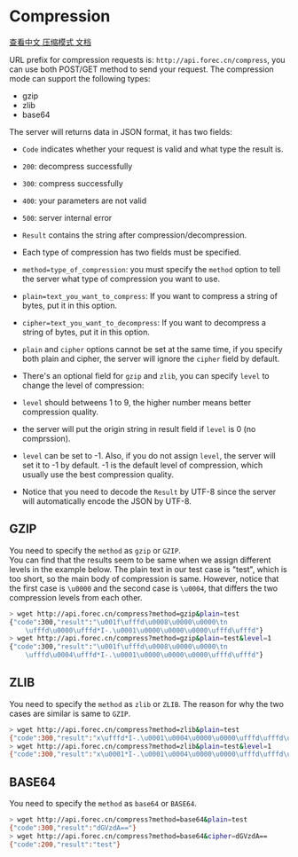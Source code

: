 # Compression

[查看中文 压缩模式 文档](http://blog.forec.cn/apis/compression.html)

URL prefix for compression requests is: `http://api.forec.cn/compress`, you can use both POST/GET method to send your request.
The compression mode can support the following types:
 * gzip  
 * zlib
 * base64

The server will returns data in JSON format, it has two fields:
* `Code` indicates whether your request is valid and what type the result is.  
 * `200`: decompress successfully  
 * `300`: compress successfully  
 * `400`: your parameters are not valid  
 * `500`: server internal error  

* `Result` contains the string after compression/decompression.  
* Each type of compression has two fields must be specified.  
 * `method=type_of_compression`: you must specify the `method` option to tell the server what type of compression you want to use.
 * `plain=text_you_want_to_compress`: If you want to compress a string of bytes, put it in this option.
 * `cipher=text_you_want_to_decompress`: If you want to decompress a string of bytes, put it in this option.
 * `plain` and `cipher` options cannot be set at the same time, if you specify both plain and cipher, the server will ignore the `cipher` field by default.

* There's an optional field for `gzip` and `zlib`, you can specify `level` to change the level of compression:
 * `level` should betweens 1 to 9, the higher number means better compression quality.
 * the server will put the origin string in result field if `level` is 0 (no comprssion).
 * `level` can be set to -1. Also, if you do not assign `level`, the server will set it to -1 by default. -1 is the default level of compression, which usually use the best compression quality.

* Notice that you need to decode the `Result` by UTF-8 since the server will automatically encode the JSON by UTF-8.

## GZIP
You need to specify the `method` as `gzip` or `GZIP`.   
You can find that the results seem to be same when we assign different levels in the example below. The plain text in our test case is "test", which is too short, so the main body of compression is same. However, notice that the first case is `\u0000` and the second case is `\u0004`, that differs the two compression levels from each other.
```bash
> wget http://api.forec.cn/compress?method=gzip&plain=test
{"code":300,"result":"\u001f\ufffd\u0008\u0000\u0000\tn
    \ufffd\u0000\ufffd*I-.\u0001\u0000\u0000\u0000\ufffd\ufffd"}
> wget http://api.forec.cn/compress?method=gzip&plain=test&level=1
{"code":300,"result":"\u001f\ufffd\u0008\u0000\u0000\tn
    \ufffd\u0004\ufffd*I-.\u0001\u0000\u0000\u0000\ufffd\ufffd"}
```

## ZLIB
You need to specify the `method` as `zlib` or `ZLIB`. The reason for why the two cases are similar is same to `GZIP`.
```bash
> wget http://api.forec.cn/compress?method=zlib&plain=test
{"code":300,"result":"x\ufffd*I-.\u0001\u0004\u0000\u0000\ufffd\ufffd\u0004]\u0001\ufffd"}
> wget http://api.forec.cn/compress?method=zlib&plain=test&level=1
{"code":300,"result":"x\u0001*I-.\u0001\u0004\u0000\u0000\ufffd\ufffd\u0004]\u0001\ufffd"}
```

## BASE64
You need to specify the `method` as `base64` or `BASE64`.
```bash
> wget http://api.forec.cn/compress?method=base64&plain=test
{"code":300,"result":"dGVzdA=="}
> wget http://api.forec.cn/compress?method=base64&cipher=dGVzdA==
{"code":200,"result":"test"}
```